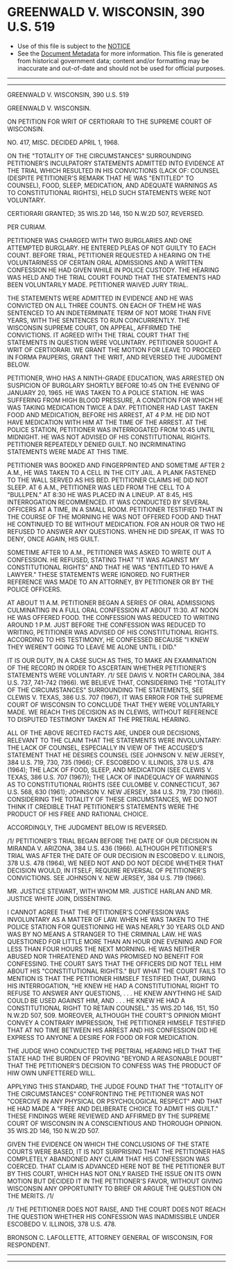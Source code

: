 ---
---

# GREENWALD V. WISCONSIN, 390 U.S. 519

* Use of this file is subject to the [NOTICE](https://github.com/publicdocs/notice/blob/master/NOTICE)
* See the [Document Metadata](../../../) for more information.
  This file is generated from historical government data; content and/or formatting may be inaccurate and out-of-date and should not be used for official purposes.

----------
----------

GREENWALD V. WISCONSIN, 390 U.S. 519

GREENWALD V. WISCONSIN.

ON PETITION FOR WRIT OF CERTIORARI TO THE SUPREME COURT OF WISCONSIN.

NO. 417, MISC.  DECIDED APRIL 1, 1968.

ON THE "TOTALITY OF THE CIRCUMSTANCES" SURROUNDING PETITIONER'S INCULPATORY STATEMENTS ADMITTED INTO EVIDENCE AT THE TRIAL WHICH RESULTED IN HIS CONVICTIONS (LACK OF:  COUNSEL (DESPITE PETITIONER'S REMARK THAT HE WAS "ENTITLED" TO COUNSEL), FOOD, SLEEP, MEDICATION, AND ADEQUATE WARNINGS AS TO CONSTITUTIONAL RIGHTS), HELD SUCH STATEMENTS WERE NOT VOLUNTARY.

CERTIORARI GRANTED; 35 WIS.2D 146, 150 N.W.2D 507, REVERSED.

PER CURIAM.

PETITIONER WAS CHARGED WITH TWO BURGLARIES AND ONE ATTEMPTED BURGLARY.  HE ENTERED PLEAS OF NOT GUILTY TO EACH COUNT.  BEFORE TRIAL, PETITIONER REQUESTED A HEARING ON THE VOLUNTARINESS OF CERTAIN ORAL ADMISSIONS AND A WRITTEN CONFESSION HE HAD GIVEN WHILE IN POLICE CUSTODY.  THE HEARING WAS HELD AND THE TRIAL COURT FOUND THAT THE STATEMENTS HAD BEEN VOLUNTARILY MADE.  PETITIONER WAIVED JURY TRIAL.

THE STATEMENTS WERE ADMITTED IN EVIDENCE AND HE WAS CONVICTED ON ALL THREE COUNTS.  ON EACH OF THEM HE WAS SENTENCED TO AN INDETERMINATE TERM OF NOT MORE THAN FIVE YEARS, WITH THE SENTENCES TO RUN CONCURRENTLY.  THE WISCONSIN SUPREME COURT, ON APPEAL, AFFIRMED THE CONVICTIONS.  IT AGREED WITH THE TRIAL COURT THAT THE STATEMENTS IN QUESTION WERE VOLUNTARY.  PETITIONER SOUGHT A WRIT OF CERTIORARI.  WE GRANT THE MOTION FOR LEAVE TO PROCEED IN FORMA PAUPERIS, GRANT THE WRIT, AND REVERSED THE JUDGMENT BELOW.

PETITIONER, WHO HAS A NINTH-GRADE EDUCATION, WAS ARRESTED ON SUSPICION OF BURGLARY SHORTLY BEFORE 10:45 ON THE EVENING OF JANUARY 20, 1965.  HE WAS TAKEN TO A POLICE STATION.  HE WAS SUFFERING FROM HIGH BLOOD PRESSURE, A CONDITION FOR WHICH HE WAS TAKING MEDICATION TWICE A DAY.  PETITIONER HAD LAST TAKEN FOOD AND MEDICATION, BEFORE HIS ARREST, AT 4 P.M.  HE DID NOT HAVE MEDICATION WITH HIM AT THE TIME OF THE ARREST.  AT THE POLICE STATION, PETITIONER WAS INTERROGATED FROM 10:45 UNTIL MIDNIGHT.  HE WAS NOT ADVISED OF HIS CONSTITUTIONAL RIGHTS.  PETITIONER REPEATEDLY DENIED GUILT.  NO INCRIMINATING STATEMENTS WERE MADE AT THIS TIME.

PETITIONER WAS BOOKED AND FINGERPRINTED AND SOMETIME AFTER 2 A.M., HE WAS TAKEN TO A CELL IN THE CITY JAIL.  A PLANK FASTENED TO THE WALL SERVED AS HIS BED.  PETITIONER CLAIMS HE DID NOT SLEEP.  AT 6 A.M., PETITIONER WAS LED FROM THE CELL TO A "BULLPEN."  AT 8:30 HE WAS PLACED IN A LINEUP.  AT 8:45, HIS INTERROGATION RECOMMENCED.  IT WAS CONDUCTED BY SEVERAL OFFICERS AT A TIME, IN A SMALL ROOM.  PETITIONER TESTIFIED THAT IN THE COURSE OF THE MORNING HE WAS NOT OFFERED FOOD AND THAT HE CONTINUED TO BE WITHOUT MEDICATION.  FOR AN HOUR OR TWO HE REFUSED TO ANSWER ANY QUESTIONS.  WHEN HE DID SPEAK, IT WAS TO DENY, ONCE AGAIN, HIS GUILT.

SOMETIME AFTER 10 A.M., PETITIONER WAS ASKED TO WRITE OUT A CONFESSION.  HE REFUSED, STATING THAT "IT WAS AGAINST MY CONSTITUTIONAL RIGHTS" AND THAT HE WAS "ENTITLED TO HAVE A LAWYER."  THESE STATEMENTS WERE IGNORED.  NO FURTHER REFERENCE WAS MADE TO AN ATTORNEY, BY PETITIONER OR BY THE POLICE OFFICERS.

AT ABOUT 11 A.M. PETITIONER BEGAN A SERIES OF ORAL ADMISSIONS CULMINATING IN A FULL ORAL CONFESSION AT ABOUT 11:30.  AT NOON HE WAS OFFERED FOOD.  THE CONFESSION WAS REDUCED TO WRITING AROUND 1 P.M. JUST BEFORE THE CONFESSION WAS REDUCED TO WRITING, PETITIONER WAS ADVISED OF HIS CONSTITUTIONAL RIGHTS.  ACCORDING TO HIS TESTIMONY, HE CONFESSED BECAUSE "I KNEW THEY WEREN'T GOING TO LEAVE ME ALONE UNTIL I DID."

IT IS OUR DUTY, IN A CASE SUCH AS THIS, TO MAKE AN EXAMINATION OF THE RECORD IN ORDER TO ASCERTAIN WHETHER PETITIONER'S STATEMENTS WERE VOLUNTARY.  /1/  SEE DAVIS V. NORTH CAROLINA, 384 U.S. 737, 741-742 (1966).  WE BELIEVE THAT, CONSIDERING THE "TOTALITY OF THE CIRCUMSTANCES" SURROUNDING THE STATEMENTS, SEE CLEWIS V. TEXAS, 386 U.S. 707 (1967), IT WAS ERROR FOR THE SUPREME COURT OF WISCONSIN TO CONCLUDE THAT THEY WERE VOLUNTARILY MADE.  WE REACH THIS DECISION AS IN CLEWIS, WITHOUT REFERENCE TO DISPUTED TESTIMONY TAKEN AT THE PRETRIAL HEARING.

ALL OF THE ABOVE RECITED FACTS ARE, UNDER OUR DECISIONS, RELEVANT TO THE CLAIM THAT THE STATEMENTS WERE INVOLUNTARY:  THE LACK OF COUNSEL, ESPECIALLY IN VIEW OF THE ACCUSED'S STATEMENT THAT HE DESIRES COUNSEL (SEE JOHNSON V. NEW JERSEY, 384 U.S. 719, 730, 735 (1966); CF. ESCOBEDO V. ILLINOIS, 378 U.S. 478 (1964); THE LACK OF FOOD, SLEEP, AND MEDICATION (SEE CLEWIS V. TEXAS, 386 U.S. 707 (1967)); THE LACK OF INADEQUACY OF WARNINGS AS TO CONSTITUTIONAL RIGHTS (SEE CULOMBE V. CONNECTICUT, 367 U.S. 568, 630 (1961); JOHNSON V. NEW JERSEY, 384 U.S. 719, 730 (1966)).  CONSIDERING THE TOTALITY OF THESE CIRCUMSTANCES, WE DO NOT THINK IT CREDIBLE THAT PETITIONER'S STATEMENTS WERE THE PRODUCT OF HIS FREE AND RATIONAL CHOICE.

ACCORDINGLY, THE JUDGMENT BELOW IS REVERSED.

/1/  PETITIONER'S TRIAL BEGAN BEFORE THE DATE OF OUR DECISION IN MIRANDA V. ARIZONA, 384 U.S. 436 (1966).  ALTHOUGH PETITIONER'S TRIAL WAS AFTER THE DATE OF OUR DECISION IN ESCOBEDO V. ILLINOIS, 378 U.S. 478 (1964), WE NEED NOT AND DO NOT DECIDE WHETHER THAT DECISION WOULD, IN ITSELF, REQUIRE REVERSAL OF PETITIONER'S CONVICTIONS.  SEE JOHNSON V. NEW JERSEY, 384 U.S. 719 (1966).

MR. JUSTICE STEWART, WITH WHOM MR. JUSTICE HARLAN AND MR. JUSTICE WHITE JOIN, DISSENTING.

I CANNOT AGREE THAT THE PETITIONER'S CONFESSION WAS INVOLUNTARY AS A MATTER OF LAW.  WHEN HE WAS TAKEN TO THE POLICE STATION FOR QUESTIONING HE WAS NEARLY 30 YEARS OLD AND WAS BY NO MEANS A STRANGER TO THE CRIMINAL LAW.  HE WAS QUESTIONED FOR LITTLE MORE THAN AN HOUR ONE EVENING AND FOR LESS THAN FOUR HOURS THE NEXT MORNING.  HE WAS NEITHER ABUSED NOR THREATENED AND WAS PROMISED NO BENEFIT FOR CONFESSING.  THE COURT SAYS THAT THE OFFICERS DID NOT TELL HIM ABOUT HIS "CONSTITUTIONAL RIGHTS."  BUT WHAT THE COURT FAILS TO MENTION IS THAT THE PETITIONER HIMSELF TESTIFIED THAT, DURING HIS INTERROGATION, "HE KNEW HE HAD A CONSTITUTIONAL RIGHT TO REFUSE TO ANSWER ANY QUESTIONS, . . . HE KNEW ANYTHING HE SAID COULD BE USED AGAINST HIM, AND . . . HE KNEW HE HAD A CONSTITUTIONAL RIGHT TO RETAIN COUNSEL."  35 WIS.2D 146, 151, 150 N.W.2D 507, 509.  MOREOVER, ALTHOUGH THE COURT'S OPINION MIGHT CONVEY A CONTRARY IMPRESSION, THE PETITIONER HIMSELF TESTIFIED THAT AT NO TIME BETWEEN HIS ARREST AND HIS CONFESSION DID HE EXPRESS TO ANYONE A DESIRE FOR FOOD OR FOR MEDICATION.

THE JUDGE WHO CONDUCTED THE PRETRIAL HEARING HELD THAT THE STATE HAD THE BURDEN OF PROVING "BEYOND A REASONABLE DOUBT" THAT THE PETITIONER'S DECISION TO CONFESS WAS THE PRODUCT OF HIW OWN UNFETTERED WILL.

APPLYING THIS STANDARD, THE JUDGE FOUND THAT THE "TOTALITY OF THE CIRCUMSTANCES" CONFRONTING THE PETITIONER WAS NOT "COERCIVE IN ANY PHYSICAL OR PSYCHOLOGICAL RESPECT" AND THAT HE HAD MADE A "FREE AND DELIBERATE CHOICE TO ADMIT HIS GUILT."  THESE FINDINGS WERE REVIEWED AND AFFIRMED BY THE SUPREME COURT OF WISCONSIN IN A CONSCIENTIOUS AND THOROUGH OPINION.  35 WIS.2D 146, 150 N.W.2D 507.

GIVEN THE EVIDENCE ON WHICH THE CONCLUSIONS OF THE STATE COURTS WERE BASED, IT IS NOT SURPRISING THAT THE PETITIONER HAS COMPLETELY ABANDONED ANY CLAIM THAT HIS CONFESSION WAS COERCED.  THAT CLAIM IS ADVANCED HERE NOT BE THE PETITIONER BUT BY THIS COURT, WHICH HAS NOT ONLY RAISED THE ISSUE ON ITS OWN MOTION BUT DECIDED IT IN THE PETITIONER'S FAVOR, WITHOUT GIVING WISCONSIN ANY OPPORTUNITY TO BRIEF OR ARGUE THE QUESTION ON THE MERITS.  /1/

/1/  THE PETITIONER DOES NOT RAISE, AND THE COURT DOES NOT REACH THE QUESTION WHETHER HIS CONFESSION WAS INADMISSIBLE UNDER ESCOBEDO V. ILLINOIS, 378 U.S. 478.

BRONSON C. LAFOLLETTE, ATTORNEY GENERAL OF WISCONSIN, FOR RESPONDENT.


----------
----------

